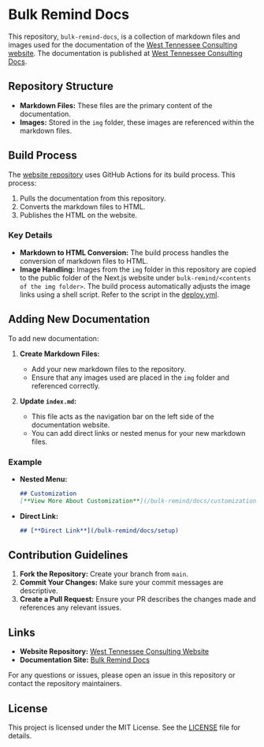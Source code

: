 # Bulk Remind Docs

This repository, `bulk-remind-docs`, is a collection of markdown files and images used for the documentation of the [West Tennessee Consulting website](https://github.com/West-Tennessee-Consulting/website). The documentation is published at [West Tennessee Consulting Docs](https://westtn.consulting/bulk-remind/docs/index/).

## Repository Structure

- **Markdown Files:** These files are the primary content of the documentation.
- **Images:** Stored in the `img` folder, these images are referenced within the markdown files.

## Build Process

The [website repository](https://github.com/West-Tennessee-Consulting/website) uses GitHub Actions for its build process. This process:

1. Pulls the documentation from this repository.
2. Converts the markdown files to HTML.
3. Publishes the HTML on the website.

### Key Details

- **Markdown to HTML Conversion:** The build process handles the conversion of markdown files to HTML.
- **Image Handling:** Images from the `img` folder in this repository are copied to the public folder of the Next.js website under `bulk-remind/<contents of the img folder>`. The build process automatically adjusts the image links using a shell script. Refer to the script in the [deploy.yml](https://github.com/West-Tennessee-Consulting/website/blob/main/.github/workflows/deploy.yml#L40).

## Adding New Documentation

To add new documentation:

1. **Create Markdown Files:**
   - Add your new markdown files to the repository.
   - Ensure that any images used are placed in the `img` folder and referenced correctly.

2. **Update `index.md`:**
   - This file acts as the navigation bar on the left side of the documentation website.
   - You can add direct links or nested menus for your new markdown files.

### Example

- **Nested Menu:**
  ```markdown
  ## Customization
  [**View More About Customization**](/bulk-remind/docs/customization)
  ```

- **Direct Link:**
  ```markdown
  ## [**Direct Link**](/bulk-remind/docs/setup)
  ```

## Contribution Guidelines

1. **Fork the Repository:** Create your branch from `main`.
2. **Commit Your Changes:** Make sure your commit messages are descriptive.
3. **Create a Pull Request:** Ensure your PR describes the changes made and references any relevant issues.

## Links

- **Website Repository:** [West Tennessee Consulting Website](https://github.com/West-Tennessee-Consulting/website)
- **Documentation Site:** [Bulk Remind Docs](https://westtn.consulting/bulk-remind/docs/index/)

For any questions or issues, please open an issue in this repository or contact the repository maintainers.

## License

This project is licensed under the MIT License. See the [LICENSE](LICENSE) file for details.

